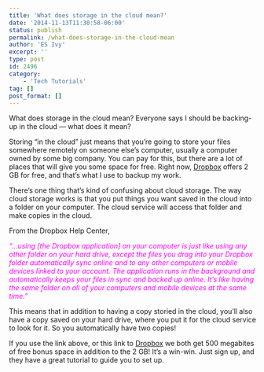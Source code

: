 ```yaml
---
title: 'What does storage in the cloud mean?'
date: '2014-11-13T11:30:58-06:00'
status: publish
permalink: /what-does-storage-in-the-cloud-mean
author: 'ES Ivy'
excerpt: ''
type: post
id: 2496
category:
    - 'Tech Tutorials'
tag: []
post_format: []
---
```

What does storage in the cloud mean? Everyone says I should be backing-up in the cloud — what does it mean?

Storing “in the cloud” just means that you’re going to store your files somewhere remotely on someone else’s computer, usually a computer owned by some big company. You can pay for this, but there are a lot of places that will give you some space for free. Right now, [Dropbox](https://db.tt/NTJdiGou) offers 2 GB for free, and that’s what I use to backup my work.

There’s one thing that’s kind of confusing about cloud storage. The way cloud storage works is that you put things you want saved in the cloud into a folder on your computer. The cloud service will access that folder and make copies in the cloud.

From the Dropbox Help Center,

<span style="color: #ff00ff;">*“…using \[the Dropbox application\] on your computer is just like using any other folder on your hard drive, except the files you drag into your Dropbox folder automatically sync online and to any other computers or mobile devices linked to your account. The application runs in the background and automatically keeps your files in sync and backed up online. It’s like having the same folder on all of your computers and mobile devices at the same time.”*</span>

This means that in addition to having a copy storied in the cloud, you’ll also have a copy saved on your hard drive, where you put it for the cloud service to look for it. So you automatically have two copies!

If you use the link above, or this link to [Dropbox](https://db.tt/NTJdiGou) we both get 500 megabites of free bonus space in addition to the 2 GB! It’s a win-win. Just sign up, and they have a great tutorial to guide you to set up.